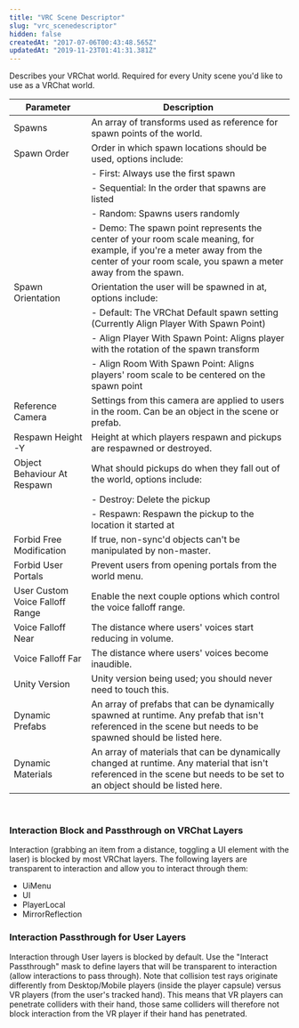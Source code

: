 ```yaml
---
title: "VRC Scene Descriptor"
slug: "vrc_scenedescriptor"
hidden: false
createdAt: "2017-07-06T00:43:48.565Z"
updatedAt: "2019-11-23T01:41:31.381Z"
---
```

Describes your VRChat world. Required for every Unity scene you'd like to use as a VRChat world.

| Parameter                    | Description                                                                                                     |
| ---------------------------- | --------------------------------------------------------------------------------------------------------------- |
| Spawns                       | An array of transforms used as reference for spawn points of the world.                                        |
| Spawn Order                  | Order in which spawn locations should be used, options include:                                                |
|                              | - First: Always use the first spawn                                                                             |
|                              | - Sequential: In the order that spawns are listed                                                               |
|                              | - Random: Spawns users randomly                                                                                  |
|                              | - Demo: The spawn point represents the center of your room scale meaning, for example, if you're a meter away from the center of your room scale, you spawn a meter away from the spawn. |
| Spawn Orientation            | Orientation the user will be spawned in at, options include:                                                   |
|                              | - Default: The VRChat Default spawn setting (Currently Align Player With Spawn Point)                         |
|                              | - Align Player With Spawn Point: Aligns player with the rotation of the spawn transform                         |
|                              | - Align Room With Spawn Point: Aligns players' room scale to be centered on the spawn point                    |
| Reference Camera             | Settings from this camera are applied to users in the room. Can be an object in the scene or prefab.            |
| Respawn Height -Y            | Height at which players respawn and pickups are respawned or destroyed.                                        |
| Object Behaviour At Respawn  | What should pickups do when they fall out of the world, options include:                                        |
|                              | - Destroy: Delete the pickup                                                                                    |
|                              | - Respawn: Respawn the pickup to the location it started at                                                     |
| Forbid Free Modification     | If true, non-sync'd objects can't be manipulated by non-master.                                                 |
| Forbid User Portals          | Prevent users from opening portals from the world menu.                                                         |
| User Custom Voice Falloff Range | Enable the next couple options which control the voice falloff range.                                           |
| Voice Falloff Near           | The distance where users' voices start reducing in volume.                                                      |
| Voice Falloff Far            | The distance where users' voices become inaudible.                                                              |
| Unity Version                | Unity version being used; you should never need to touch this.                                                  |
| Dynamic Prefabs              | An array of prefabs that can be dynamically spawned at runtime. Any prefab that isn't referenced in the scene but needs to be spawned should be listed here. |
| Dynamic Materials            | An array of materials that can be dynamically changed at runtime. Any material that isn't referenced in the scene but needs to be set to an object should be listed here. |

<br/>
<!-- Description of Physics Matrix here -->
<h3>Interaction Block and Passthrough on VRChat Layers</h3>
Interaction (grabbing an item from a distance, toggling a UI element with the laser) is blocked by most VRChat layers. The following layers are transparent to interaction and allow you to interact through them:
<ul>
<li>UiMenu</li>
<li>UI</li>
<li>PlayerLocal</li>
<li>MirrorReflection</li>
</ul>
<!-- Unreleased feature -->
<h3>Interaction Passthrough for User Layers</h3>
Interaction through User layers is blocked by default. Use the "Interact Passthrough" mask to define layers that will be transparent to interaction (allow interactions to pass through). Note that collision test rays originate differently from Desktop/Mobile players (inside the player capsule) versus VR players (from the user's tracked hand). This means that VR players can penetrate colliders with their hand, those same colliders will therefore not block interaction from the VR player if their hand has penetrated.</p>
